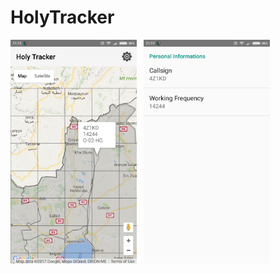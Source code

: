 # HolyTracker

<img src='https://raw.githubusercontent.com/4Z1KD/HolyTracker/master/main.png' width="40%">&nbsp;&nbsp;&nbsp;<img src='https://raw.githubusercontent.com/4Z1KD/HolyTracker/master/settings.png' width="40%">
